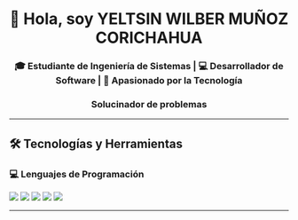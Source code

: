 <h1 align="center">👋 Hola, soy YELTSIN WILBER MUÑOZ CORICHAHUA</h1>
<h3 align="center">🎓 Estudiante de Ingeniería de Sistemas | 💻 Desarrollador de Software | 🚀 Apasionado por la Tecnología</h3>
<h3 align="center"> Solucinador de problemas </h3>

---

## 🛠️ **Tecnologías y Herramientas**

### 💻 **Lenguajes de Programación**
<p>
  <img src="https://img.shields.io/badge/Python-3776AB?style=for-the-badge&logo=python&logoColor=white" />
  <img src="https://img.shields.io/badge/Java-ED8B00?style=for-the-badge&logo=java&logoColor=white" />
  <img src="https://img.shields.io/badge/JavaScript-F7DF1E?style=for-the-badge&logo=javascript&logoColor=black" />
  <img src="https://img.shields.io/badge/C++-00599C?style=for-the-badge&logo=c%2B%2B&logoColor=white" />
  <img src="https://img.shields.io/badge/C-A8B9CC?style=for-the-badge&logo=c&logoColor=black" />
</p>

---
